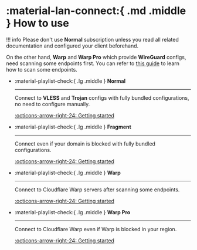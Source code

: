 # :material-lan-connect:{ .md .middle } How to use

!!! info
    Please don't use **Normal** subscription unless you read all related documentation and configured your client beforehand.

On the other hand, **Warp** and **Warp Pro** which provide **WireGuard** configs, need scanning some endpoints first. You can refer to [this guide](../configuration/warp.md) to learn how to scan some endpoints.

<div class="grid cards" markdown>

- :material-playlist-check:{ .lg .middle } **Normal**

    ---

    Connect to **VLESS** and **Trojan** configs with fully bundled configurations, no need to configure manually.

    [:octicons-arrow-right-24: Getting started](normal.md)

- :material-playlist-check:{ .lg .middle } **Fragment**

    ---

    Connect even if your domain is blocked with fully bundled configurations.

    [:octicons-arrow-right-24: Getting started](fragment.md)

- :material-playlist-check:{ .lg .middle } **Warp**

    ---

    Connect to Cloudflare Warp servers after scanning some endpoints.

    [:octicons-arrow-right-24: Getting started](warp.md)

- :material-playlist-check:{ .lg .middle } **Warp Pro**

    ---

    Connect to Cloudflare Warp even if Warp is blocked in your region.

    [:octicons-arrow-right-24: Getting started](warp-pro.md)

</div>
